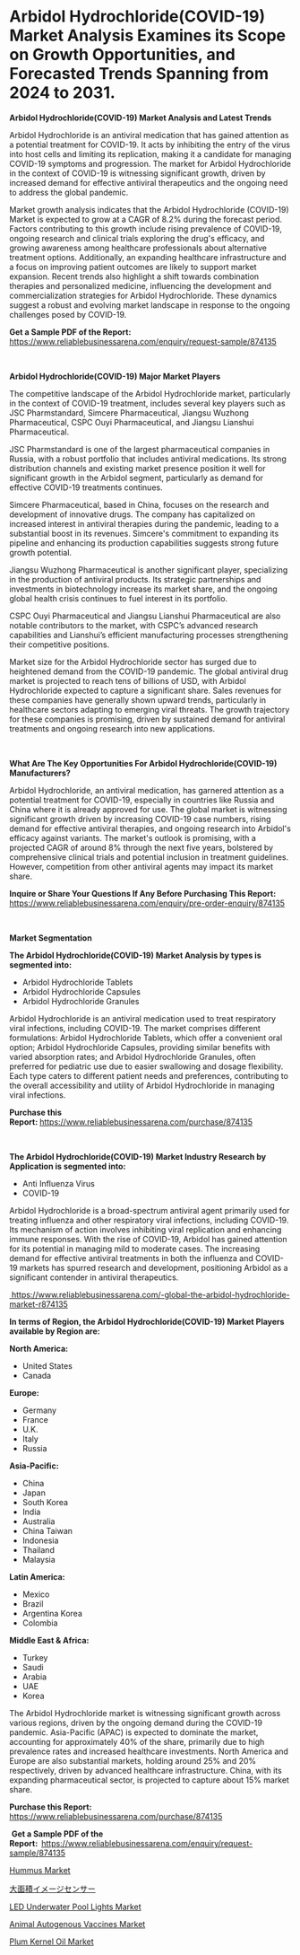 <p><h1>Arbidol Hydrochloride(COVID-19) Market Analysis Examines its Scope on Growth Opportunities, and Forecasted Trends Spanning from 2024 to 2031.</h1></p><p><strong>Arbidol Hydrochloride(COVID-19) Market Analysis and Latest Trends</strong></p>
<p><p>Arbidol Hydrochloride is an antiviral medication that has gained attention as a potential treatment for COVID-19. It acts by inhibiting the entry of the virus into host cells and limiting its replication, making it a candidate for managing COVID-19 symptoms and progression. The market for Arbidol Hydrochloride in the context of COVID-19 is witnessing significant growth, driven by increased demand for effective antiviral therapeutics and the ongoing need to address the global pandemic.</p><p>Market growth analysis indicates that the Arbidol Hydrochloride (COVID-19) Market is expected to grow at a CAGR of 8.2% during the forecast period. Factors contributing to this growth include rising prevalence of COVID-19, ongoing research and clinical trials exploring the drug's efficacy, and growing awareness among healthcare professionals about alternative treatment options. Additionally, an expanding healthcare infrastructure and a focus on improving patient outcomes are likely to support market expansion. Recent trends also highlight a shift towards combination therapies and personalized medicine, influencing the development and commercialization strategies for Arbidol Hydrochloride. These dynamics suggest a robust and evolving market landscape in response to the ongoing challenges posed by COVID-19.</p></p>
<p><strong>Get a Sample PDF of the Report:&nbsp;</strong> <a href="https://www.reliablebusinessarena.com/enquiry/request-sample/874135">https://www.reliablebusinessarena.com/enquiry/request-sample/874135</a></p>
<p>&nbsp;</p>
<p><strong>Arbidol Hydrochloride(COVID-19) Major Market Players</strong></p>
<p><p>The competitive landscape of the Arbidol Hydrochloride market, particularly in the context of COVID-19 treatment, includes several key players such as JSC Pharmstandard, Simcere Pharmaceutical, Jiangsu Wuzhong Pharmaceutical, CSPC Ouyi Pharmaceutical, and Jiangsu Lianshui Pharmaceutical. </p><p>JSC Pharmstandard is one of the largest pharmaceutical companies in Russia, with a robust portfolio that includes antiviral medications. Its strong distribution channels and existing market presence position it well for significant growth in the Arbidol segment, particularly as demand for effective COVID-19 treatments continues.</p><p>Simcere Pharmaceutical, based in China, focuses on the research and development of innovative drugs. The company has capitalized on increased interest in antiviral therapies during the pandemic, leading to a substantial boost in its revenues. Simcere's commitment to expanding its pipeline and enhancing its production capabilities suggests strong future growth potential.</p><p>Jiangsu Wuzhong Pharmaceutical is another significant player, specializing in the production of antiviral products. Its strategic partnerships and investments in biotechnology increase its market share, and the ongoing global health crisis continues to fuel interest in its portfolio.</p><p>CSPC Ouyi Pharmaceutical and Jiangsu Lianshui Pharmaceutical are also notable contributors to the market, with CSPC’s advanced research capabilities and Lianshui’s efficient manufacturing processes strengthening their competitive positions.</p><p>Market size for the Arbidol Hydrochloride sector has surged due to heightened demand from the COVID-19 pandemic. The global antiviral drug market is projected to reach tens of billions of USD, with Arbidol Hydrochloride expected to capture a significant share. Sales revenues for these companies have generally shown upward trends, particularly in healthcare sectors adapting to emerging viral threats. The growth trajectory for these companies is promising, driven by sustained demand for antiviral treatments and ongoing research into new applications.</p></p>
<p>&nbsp;</p>
<p><strong>What Are The Key Opportunities For Arbidol Hydrochloride(COVID-19) Manufacturers?</strong></p>
<p><p>Arbidol Hydrochloride, an antiviral medication, has garnered attention as a potential treatment for COVID-19, especially in countries like Russia and China where it is already approved for use. The global market is witnessing significant growth driven by increasing COVID-19 case numbers, rising demand for effective antiviral therapies, and ongoing research into Arbidol's efficacy against variants. The market's outlook is promising, with a projected CAGR of around 8% through the next five years, bolstered by comprehensive clinical trials and potential inclusion in treatment guidelines. However, competition from other antiviral agents may impact its market share.</p></p>
<p><strong>Inquire or Share Your Questions If Any Before Purchasing This Report:</strong> <a href="https://www.reliablebusinessarena.com/enquiry/pre-order-enquiry/874135">https://www.reliablebusinessarena.com/enquiry/pre-order-enquiry/874135</a></p>
<p>&nbsp;</p>
<p><strong>Market Segmentation</strong></p>
<p><strong>The Arbidol Hydrochloride(COVID-19) Market Analysis by types is segmented into:</strong></p>
<p><ul><li>Arbidol Hydrochloride Tablets</li><li>Arbidol Hydrochloride Capsules</li><li>Arbidol Hydrochloride Granules</li></ul></p>
<p><p>Arbidol Hydrochloride is an antiviral medication used to treat respiratory viral infections, including COVID-19. The market comprises different formulations: Arbidol Hydrochloride Tablets, which offer a convenient oral option; Arbidol Hydrochloride Capsules, providing similar benefits with varied absorption rates; and Arbidol Hydrochloride Granules, often preferred for pediatric use due to easier swallowing and dosage flexibility. Each type caters to different patient needs and preferences, contributing to the overall accessibility and utility of Arbidol Hydrochloride in managing viral infections.</p></p>
<p><strong>Purchase this Report:&nbsp;</strong><a href="https://www.reliablebusinessarena.com/purchase/874135">https://www.reliablebusinessarena.com/purchase/874135</a></p>
<p>&nbsp;</p>
<p><strong>The Arbidol Hydrochloride(COVID-19) Market Industry Research by Application is segmented into:</strong></p>
<p><ul><li>Anti Influenza Virus</li><li>COVID-19</li></ul></p>
<p><p>Arbidol Hydrochloride is a broad-spectrum antiviral agent primarily used for treating influenza and other respiratory viral infections, including COVID-19. Its mechanism of action involves inhibiting viral replication and enhancing immune responses. With the rise of COVID-19, Arbidol has gained attention for its potential in managing mild to moderate cases. The increasing demand for effective antiviral treatments in both the influenza and COVID-19 markets has spurred research and development, positioning Arbidol as a significant contender in antiviral therapeutics.</p></p>
<p><a href="https://www.reliablebusinessarena.com/-global-the-arbidol-hydrochloride-market-r874135">&nbsp;https://www.reliablebusinessarena.com/-global-the-arbidol-hydrochloride-market-r874135</a></p>
<p><strong>In terms of Region, the Arbidol Hydrochloride(COVID-19) Market Players available by Region are:</strong></p>
<p>
    <p> <strong> North America: </strong>
        <ul>
            <li>United States</li>
            <li>Canada</li>
        </ul>
        </p> 
    <p> <strong> Europe: </strong>
        <ul>
            <li>Germany</li>
            <li>France</li>
            <li>U.K.</li>
            <li>Italy</li>
            <li>Russia</li>
        </ul>
        </p> 
    <p> <strong> Asia-Pacific: </strong>
        <ul>
            <li>China</li>
            <li>Japan</li>
            <li>South Korea</li>
            <li>India</li>
            <li>Australia</li>
            <li>China Taiwan</li>
            <li>Indonesia</li>
            <li>Thailand</li>
            <li>Malaysia</li>
        </ul>
        </p> 
    <p> <strong> Latin America: </strong>
        <ul>
            <li>Mexico</li>
            <li>Brazil</li>
            <li>Argentina Korea</li>
            <li>Colombia</li>
        </ul>
        </p> 
    <p> <strong> Middle East & Africa: </strong>
        <ul>
            <li>Turkey</li>
            <li>Saudi</li>
            <li>Arabia</li>
            <li>UAE</li>
            <li>Korea</li>
        </ul>
    </p>
    </p>
<p><p>The Arbidol Hydrochloride market is witnessing significant growth across various regions, driven by the ongoing demand during the COVID-19 pandemic. Asia-Pacific (APAC) is expected to dominate the market, accounting for approximately 40% of the share, primarily due to high prevalence rates and increased healthcare investments. North America and Europe are also substantial markets, holding around 25% and 20% respectively, driven by advanced healthcare infrastructure. China, with its expanding pharmaceutical sector, is projected to capture about 15% market share.</p></p>
<p><strong>Purchase this Report: </strong><a href="https://www.reliablebusinessarena.com/purchase/874135">https://www.reliablebusinessarena.com/purchase/874135</a></p>
<p>&nbsp;<strong>Get a Sample PDF of the Report:&nbsp;&nbsp;</strong><a href="https://www.reliablebusinessarena.com/enquiry/request-sample/874135">https://www.reliablebusinessarena.com/enquiry/request-sample/874135</a></p>
<p><strong></strong></p>
<p><p><a href="https://medium.com/@alberthenry754/this-report-aims-to-provide-a-comprehensive-presentation-of-the-global-market-for-hummus-with-and-b9fb939b823d">Hummus Market</a></p><p><a href="https://medium.com/@giannicrona2023/large-area-image-sensors-market-%E3%81%AF-%E3%82%B3%E3%82%B9%E3%83%88%E7%AE%A1%E7%90%86%E3%81%A8%E5%8A%B9%E7%8E%87%E5%90%91%E4%B8%8A%E3%82%92%E5%84%AA%E5%85%88%E3%81%97%E3%81%BE%E3%81%99-%E3%81%95%E3%82%89%E3%81%AB-%E5%A0%B1%E5%91%8A%E6%9B%B8%E3%81%AF%E5%B8%82%E5%A0%B4%E3%81%AE%E9%9C%80%E8%A6%81%E9%9D%A2%E3%81%A8%E4%BE%9B%E7%B5%A6%E9%9D%A2%E3%81%AE%E4%B8%A1%E6%96%B9%E3%82%92%E3%82%AB%E3%83%90%E3%83%BC%E3%81%97%E3%81%A6%E3%81%84%E3%81%BE%E3%81%99-large-area-de62317c4487">大面積イメージセンサー</a></p><p><a href="https://www.linkedin.com/pulse/led-underwater-pool-lights-market-size-segmentation-trends-growth-p7vvc?trackingId=eNqMmsUMQlquruZJ%2BJchXA%3D%3D">LED Underwater Pool Lights Market</a></p><p><a href="https://issuu.com/reportprime-2/docs/animal-autogenous-vaccines-market-s_1bfed34a5bd545">Animal Autogenous Vaccines Market</a></p><p><a href="https://medium.com/@javooyce546456/the-global-plum-kernel-oil-market-is-expected-to-witness-a-compound-annual-growth-rate-cagr-of-65a3326a5972">Plum Kernel Oil Market</a></p></p>